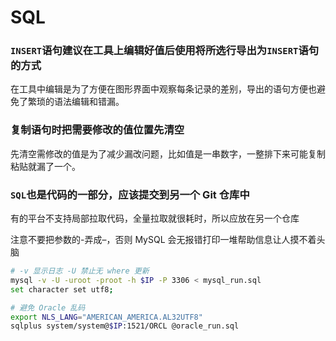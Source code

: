 # SQL

### `INSERT`语句建议在工具上编辑好值后使用将所选行导出为`INSERT`语句的方式

在工具中编辑是为了方便在图形界面中观察每条记录的差别，导出的语句方便也避免了繁琐的语法编辑和错漏。


### 复制语句时把需要修改的值位置先清空

先清空需修改的值是为了减少漏改问题，比如值是一串数字，一整排下来可能复制粘贴就漏了一个。


### `SQL`也是代码的一部分，应该提交到另一个 Git 仓库中

有的平台不支持局部拉取代码，全量拉取就很耗时，所以应放在另一个仓库

注意不要把参数的-弄成–，否则 MySQL 会无报错打印一堆帮助信息让人摸不着头脑

```sh
# -v 显示日志 -U 禁止无 where 更新
mysql -v -U -uroot -proot -h $IP -P 3306 < mysql_run.sql
set character set utf8;

# 避免 Oracle 乱码
export NLS_LANG="AMERICAN_AMERICA.AL32UTF8"
sqlplus system/system@$IP:1521/ORCL @oracle_run.sql
```